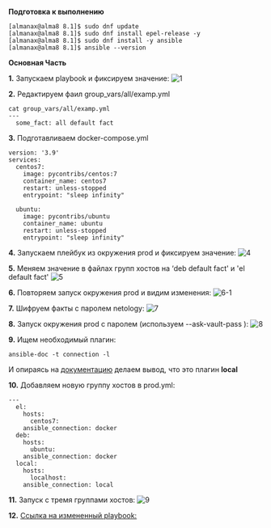 **Подготовка к выполнению**
```
[almanax@alma8 8.1]$ sudo dnf update
[almanax@alma8 8.1]$ sudo dnf install epel-release -y
[almanax@alma8 8.1]$ sudo dnf install -y ansible
[almanax@alma8 8.1]$ ansible --version
```

**Основная Часть**

**1.** Запускаем playbook и фиксируем значение:
![1](https://user-images.githubusercontent.com/95703090/181871216-eabc89f7-1e03-4678-8c23-e48651bdeaae.JPG)

**2.** Редактируем фаил group_vars/all/examp.yml
```
cat group_vars/all/examp.yml
---
  some_fact: all default fact
```
**3.** Подготавливаем docker-compose.yml
```
version: '3.9'
services:
  centos7:
    image: pycontribs/centos:7
    container_name: centos7
    restart: unless-stopped
    entrypoint: "sleep infinity"

  ubuntu:
    image: pycontribs/ubuntu
    container_name: ubuntu
    restart: unless-stopped
    entrypoint: "sleep infinity"
```
**4.** Запускаем плейбук из окружения prod и фиксируем значение:
![4](https://user-images.githubusercontent.com/95703090/181871406-3a512d06-f21c-4aa4-9719-41fdf2e9bca2.JPG)

**5.** Меняем значение в файлах групп хостов на ‘deb default fact' и  'el default fact'
![5](https://user-images.githubusercontent.com/95703090/181871453-71148c3a-4d8a-4515-93df-68cd3ae4fa27.JPG)

**6.** Повторяем запуск окружения prod и видим изменения:
![6-1](https://user-images.githubusercontent.com/95703090/181871480-f4bcdda1-1555-4769-b152-211e5c0dd03f.JPG)

**7.** Шифруем факты с паролем netology:
![7](https://user-images.githubusercontent.com/95703090/181871506-5d562f21-e5a5-4255-a206-e2f2633ec4db.JPG)

**8.** Запуск окружения prod с паролем (используем  --ask-vault-pass ):
![8](https://user-images.githubusercontent.com/95703090/181871520-7bc0ed93-6f3c-4aae-a416-c68a9dd3723d.JPG)

**9.** Ищем необходимый плагин:
```
ansible-doc -t connection -l
```
И опираясь на [документацию](https://docs.ansible.com/ansible/latest/network/getting_started/basic_concepts.html#control-node)
делаем вывод, что это плагин **local**

**10.** Добавляем новую группу хостов в prod.yml:
```
---
  el:
    hosts:
      centos7:
	ansible_connection: docker
  deb:
    hosts:
      ubuntu:
	ansible_connection: docker
  local:
    hosts:
      localhost:
	ansible_connection: local
```

**11.** Запуск с тремя группами хостов:
![9](https://user-images.githubusercontent.com/95703090/181871654-ca9dd70a-3ede-41d8-84d0-cbd45ddce5b1.JPG)

**12.** [Ссылка на измененный playbook:](https://github.com/evgeny-brianov/devops-netology/tree/main/8.1/08-ansible-01-base/playbook)


